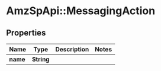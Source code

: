 # AmzSpApi::MessagingAction

## Properties
Name | Type | Description | Notes
------------ | ------------- | ------------- | -------------
**name** | **String** |  | 

